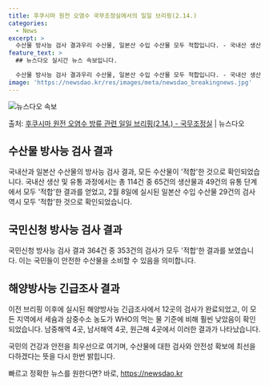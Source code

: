 ```yaml
---
title: 후쿠시마 원전 오염수 국무조정실에서의 일일 브리핑(2.14.)
categories:
  - News
excerpt: >
  수산물 방사능 검사 결과우리 수산물, 일본산 수입 수산물 모두 적합입니다. - 국내산 생산단계 65건, 유통…
feature_text: >
  ## 뉴스다오 실시간 뉴스 속보입니다.

  수산물 방사능 검사 결과우리 수산물, 일본산 수입 수산물 모두 적합입니다. - 국내산 생산단계 65건, 유통…
image: 'https://newsdao.kr/res/images/meta/newsdao_breakingnews.jpg'
---
```


![뉴스다오 속보](https://newsdao.kr/res/images/meta/newsdao_breakingnews.jpg)

<p>출처: <a href="https://newsdao.kr/3154" rel="dofollow">후쿠시마 원전 오염수 방류 관련 일일 브리핑(2.14.) - 국무조정실</a> | 뉴스다오</p>

<h2 data-ke-size="size26">수산물 방사능 검사 결과</h2>
국내산과 일본산 수산물의 방사능 검사 결과, 모든 수산물이 '적합'한 것으로 확인되었습니다. 국내산 생산 및 유통 과정에서는 총 114건 중 65건의 생산물과 49건의 유통 단계에서 모두 '적합'한 결과를 얻었고, 2월 8일에 실시된 일본산 수입 수산물 29건의 검사 역시 모두 '적합'한 것으로 확인되었습니다.

<h2 data-ke-size="size26">국민신청 방사능 검사 결과</h2>
국민신청 방사능 검사 결과 364건 중 353건의 검사가 모두 '적합'한 결과를 보였습니다. 이는 국민들이 안전한 수산물을 소비할 수 있음을 의미합니다.

<h2 data-ke-size="size26">해양방사능 긴급조사 결과</h2>
이전 브리핑 이후에 실시된 해양방사능 긴급조사에서 12곳의 검사가 완료되었고, 이 모든 지역에서 세슘과 삼중수소 농도가 WHO의 먹는 물 기준에 비해 훨씬 낮았음이 확인되었습니다. 남중해역 4곳, 남서해역 4곳, 원근해 4곳에서 이러한 결과가 나타났습니다.

국민의 건강과 안전을 최우선으로 여기며, 수산물에 대한 검사와 안전성 확보에 최선을 다하겠다는 뜻을 다시 한번 밝힙니다. 

빠르고 정확한 뉴스를 원한다면? 바로, <a href="https://newsdao.kr" rel="dofollow">https://newsdao.kr</a>


